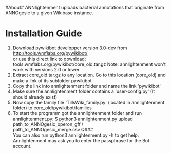 #About#
ANNlightenment uploads bacterial annotations that originate from ANNOgesic to a given Wikibase instance.
# Installation Guide #
1. Download pywikibot developper version 3.0-dev from  
http://tools.wmflabs.org/pywikibot/  
or use this direct link to download: tools.wmflabs.org/pywikibot/core_old.tar.gz
Note: annlightenment won't work with versions 2.0 or lower
2. Extract core_old.tar.gz to any location. Go to this location (core_old)
and make a link of its subfolder pywikibot
3. Copy the link into annlightenment folder and name the link 'pywikibot'
4. Make sure the annlightenment folder contains a 'user-config.py' (It should already exist)
5. Now copy the family file 'TillsWiki_family.py' (located in annlightenment folder) to core_old/pywikibot/families
6. To start the programm got the annlightenment folder and run annlightenment.py:
$ python3 annlightenment.py upload path_to_ANNOgesic_operon_gff \  
path_to_ANNOgesic_merge.csv Q###  
You can also run python3 annlightenment.py -h to get help. Annlightenment may ask you to enter the passphrase for the Bot account.
